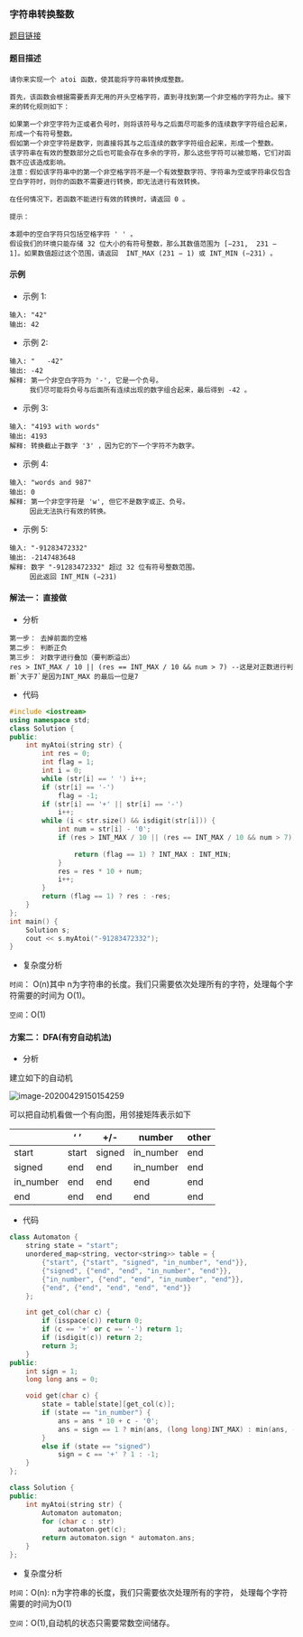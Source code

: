 ### 字符串转换整数

<a href="https://leetcode-cn.com/problems/string-to-integer-atoi/">题目链接</a>

#### 题目描述

```
请你来实现一个 atoi 函数，使其能将字符串转换成整数。

首先，该函数会根据需要丢弃无用的开头空格字符，直到寻找到第一个非空格的字符为止。接下来的转化规则如下：

如果第一个非空字符为正或者负号时，则将该符号与之后面尽可能多的连续数字字符组合起来，形成一个有符号整数。
假如第一个非空字符是数字，则直接将其与之后连续的数字字符组合起来，形成一个整数。
该字符串在有效的整数部分之后也可能会存在多余的字符，那么这些字符可以被忽略，它们对函数不应该造成影响。
注意：假如该字符串中的第一个非空格字符不是一个有效整数字符、字符串为空或字符串仅包含空白字符时，则你的函数不需要进行转换，即无法进行有效转换。

在任何情况下，若函数不能进行有效的转换时，请返回 0 。

提示：

本题中的空白字符只包括空格字符 ' ' 。
假设我们的环境只能存储 32 位大小的有符号整数，那么其数值范围为 [−231,  231 − 1]。如果数值超过这个范围，请返回  INT_MAX (231 − 1) 或 INT_MIN (−231) 。
```

#### 示例

+ 示例 1:
```
输入: "42"
输出: 42
```
+ 示例 2:
```
输入: "   -42"
输出: -42
解释: 第一个非空白字符为 '-', 它是一个负号。
     我们尽可能将负号与后面所有连续出现的数字组合起来，最后得到 -42 。
```
+ 示例 3:
```
输入: "4193 with words"
输出: 4193
解释: 转换截止于数字 '3' ，因为它的下一个字符不为数字。
```
+ 示例 4:
```
输入: "words and 987"
输出: 0
解释: 第一个非空字符是 'w', 但它不是数字或正、负号。
     因此无法执行有效的转换。
```
+ 示例 5:
```
输入: "-91283472332"
输出: -2147483648
解释: 数字 "-91283472332" 超过 32 位有符号整数范围。 
     因此返回 INT_MIN (−231) 
```

#### 解法一： 直接做

+ 分析

```
第一步： 去掉前面的空格
第二步： 判断正负
第三步： 对数字进行叠加（要判断溢出）
res > INT_MAX / 10 || (res == INT_MAX / 10 && num > 7) --这是对正数进行判断`大于7`是因为INT_MAX 的最后一位是7
```

+ 代码

```c++
#include <iostream>
using namespace std;
class Solution {
public:
    int myAtoi(string str) {
        int res = 0;
        int flag = 1;
        int i = 0;
        while (str[i] == ' ') i++;
        if (str[i] == '-')
            flag = -1;
        if (str[i] == '+' || str[i] == '-')
            i++;
        while (i < str.size() && isdigit(str[i])) {
            int num = str[i] - '0';
            if (res > INT_MAX / 10 || (res == INT_MAX / 10 && num > 7)) {
                
                return (flag == 1) ? INT_MAX : INT_MIN;
            }
            res = res * 10 + num;
            i++;
        }
        return (flag == 1) ? res : -res;
    }
};
int main() {
    Solution s;
    cout << s.myAtoi("-91283472332");
}
```

+ 复杂度分析

`时间`： O(n)其中 n为字符串的长度。我们只需要依次处理所有的字符，处理每个字符需要的时间为 O(1)。

`空间`：O(1)

#### 方案二： DFA(有穷自动机法)

+ 分析

建立如下的自动机

![image-20200429150154259](C:\Users\GuiXu\AppData\Roaming\Typora\typora-user-images\image-20200429150154259.png)

可以把自动机看做一个有向图，用邻接矩阵表示如下

|           | ‘ ’   | +/-    | number    | other |
| --------- | ----- | ------ | --------- | ----- |
| start     | start | signed | in_number | end   |
| signed    | end   | end    | in_number | end   |
| in_number | end   | end    | end       | end   |
| end       | end   | end    | end       | end   |

+ 代码

```c++
class Automaton {
    string state = "start";
    unordered_map<string, vector<string>> table = {
        {"start", {"start", "signed", "in_number", "end"}},
        {"signed", {"end", "end", "in_number", "end"}},
        {"in_number", {"end", "end", "in_number", "end"}},
        {"end", {"end", "end", "end", "end"}}
    };

    int get_col(char c) {
        if (isspace(c)) return 0;
        if (c == '+' or c == '-') return 1;
        if (isdigit(c)) return 2;
        return 3;
    }
public:
    int sign = 1;
    long long ans = 0;

    void get(char c) {
        state = table[state][get_col(c)];
        if (state == "in_number") {
            ans = ans * 10 + c - '0';
            ans = sign == 1 ? min(ans, (long long)INT_MAX) : min(ans, -(long long)INT_MIN);
        }
        else if (state == "signed")
            sign = c == '+' ? 1 : -1;
    }
};

class Solution {
public:
    int myAtoi(string str) {
        Automaton automaton;
        for (char c : str)
            automaton.get(c);
        return automaton.sign * automaton.ans;
    }
};
```

+ 复杂度分析

`时间`：O(n): n为字符串的长度，我们只需要依次处理所有的字符， 处理每个字符需要的时间为O(1)

`空间`：O(1),自动机的状态只需要常数空间储存。